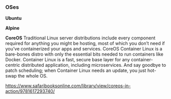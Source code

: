 

### OSes

**Ubuntu**

**Alpine**

**CoreOS** Traditional Linux server distributions include every component required for anything you might be hosting, most of which you don’t need if you’ve containerized your apps and services. CoreOS Container Linux is a bare-bones distro with only the essential bits needed to run containers like Docker. Container Linux is a fast, secure base layer for any container-centric distributed application, including microservices. And say goodbye to patch scheduling; when Container Linux needs an update, you just hot-swap the whole OS.

https://www.safaribooksonline.com/library/view/coreos-in-action/9781617293740/